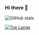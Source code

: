 ### Hi there 👋

<!--
**vii120/vii120** is a ✨ _special_ ✨ repository because its `README.md` (this file) appears on your GitHub profile.

Here are some ideas to get you started:

- 🔭 I’m currently working on ...
- 🌱 I’m currently learning ...
- 👯 I’m looking to collaborate on ...
- 🤔 I’m looking for help with ...
- 💬 Ask me about ...
- 📫 How to reach me: ...
- 😄 Pronouns: ...
- ⚡ Fun fact: ...
-->

![GitHub stats](https://github-readme-stats.vercel.app/api?username=vii120&hide=contribs,prs&show_icons=true&theme=gruvbox)

[![Top Langs](https://github-readme-stats.vercel.app/api/top-langs/?username=vii120&hide=html&layout=compact&theme=gruvbox)](https://github.com/vii120/github-readme-stats)

